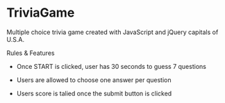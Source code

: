 # TriviaGame

Multiple choice trivia game created with JavaScript and jQuery capitals of U.S.A.

Rules & Features
- Once START is clicked, user has 30 seconds to guess 7 questions

- Users are allowed to choose one answer per question

- Users score is talied once the submit button is clicked
